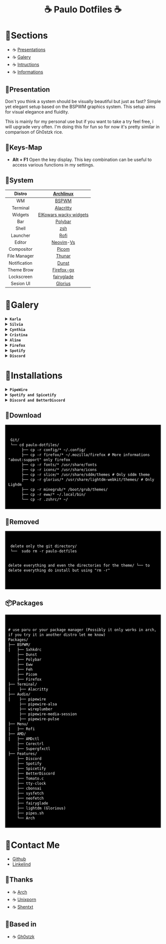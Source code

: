 <div align="center">
     <h1> ☕ Paulo Dotfiles ☕</h1>
 </div>
 
# 🌿Sections

- ☕ [Presentations](https://github.com/paulo-barbosa2006/paulo-dotfiles/tree/main#system)
- ☕ [Galery](https://github.com/paulo-barbosa2006/paulo-dotfiles/tree/main#galery)
- ☕ [Intructions](https://github.com/paulo-barbosa2006/paulo-dotfiles/tree/main#download)
- ☕ [Informations](https://github.com/paulo-barbosa2006/paulo-dotfiles/tree/main#contact-me)

## 🌿Presentation

Don't you think a system should be visually beautiful but just as fast? Simple yet elegant setup based on the BSPWM graphics system.
This setup aims for visual elegance and fluidity.

This is mainly for my personal use but if you want to take a try feel free, i will upgrade very often.
I'm doing this for fun so for now it's pretty similar in comparison of Gh0stzk rice.

## 🌿Keys-Map

- **Alt + F1** Open the key display. This key combination can be useful to access various functions in my settings.


## 🌿System

|    Distro    |                        [Archlinux](https://github.com/archlinux)               |
| :----------: | :----------------------------------------------------------------------------: |
|      WM      |                 [BSPWM](https://github.com/baskerville/bspwm)                  |
|   Terminal   |                         [Alacritty](https://alacritty)    
|   Widgets    |            [ElKowars wacky widgets](https://github.com/elkowar/eww)            |
|     Bar      |            [Polybar](https://github.com/polybar/polybar)                       |
|    Shell     |                [zsh](https://github.com/ohmyzsh/ohmyzsh)                       |
|   Launcher   |                   [Rofi](https://github.com/davatorium/rofi)                   |
|    Editor    | [Neovim](https://github.com/neovim/neovim)-[Vs](https://code.visualstudio.com/)|
|  Compositor  |              [Picom](https://github.com/FT-Labs/picom)                         |
| File Manager |              [Thunar](https://github.com/xfce-mirror/thunar)                   |
| Notification |              [Dunst](https://github.com/dunst-project/dunst)                   |
| Theme Brow   |              [Firefox-gx](https://github.com/Godiesc/firefox-gx)               |
| Lockscreen   |     [fairyglade](https://github.com/fairyglade/ly)                             |
| Sesion UI    |   [Glorius](https://github.com/thecmdrunner/lightdm-glorious-webkit2)          |

# 🌿Galery

<details>

<summary><b><code>Karla</code></b></summary>

![demo](/assets/karla.png)

</details>

<details>

<summary><b><code>Silvia</code></b></summary>

![demo](/assets/silvia.png)

</details>

<details>

<summary><b><code>Cynthia</code></b></summary>

![demo](/assets/chynthia.png)

</details>

<details>

<summary><b><code>Cristina</code></b></summary>

![demo](/assets/cristina.png)

</details>


<details>

<summary><b><code>Aline</code></b></summary>

![demo](/assets/aline.png)

</details>


<details>

<summary><b><code>Firefox</code></b></summary>

![demo](/assets/firefox_page.png)

</details>

<details>

<summary><b><code>Spotify</code></b></summary>

![demo](/assets/spicetify.png)

</details>

<details>

<summary><b><code>Discord</code></b></summary>

![demo](/assets/discord.png)

</details>

# 🌿Installations

<details>

<summary><b><code>PipeWire</code></b></summary>
<br>
Pulseaudio tends to cause a lot of problems in the long term, so the solution I found is to use pipewire.
<br>
<pre><code>
     sudo pacman -S pipewire pipewire-alsa wireplumber pipewire-media-session pipewire-pulse
     
</pre></code>
<br>
To avoid any conflicts with Pipewire or pipewire-pulse, you should uninstall PulseAudio completely from your system. To remove pulseaudio from Arch-based systems, run:
<pre><code>
     sudo pacman -Rns pulseaudio
     
</pre></code>
<br>
To disable PulseAudio services, you can run:
<pre><code>
     systemctl --user --now disable pulseaudio.service pulseaudio.socket
     
</pre></code>
<br>
To disable PulseAudio services, you can run:
<pre><code>
    systemctl --user mask pulseaudio
     
</pre></code>
<br>
Finally enable PipeWire audio server and WirePlumber session manager
<pre><code>
     systemctl --user --now enable pipewire pipewire-pulse wireplumber
     systemctl --user --now enable pipewire pipewire-pulse pipewire-media-session
     
</pre></code>
</details>

<details>

<summary><b><code>Spotify and Spicetify</code></b></summary>
<br>
Download spotify and spicetify
<pre><code>
     sudo pacman -S spotify-launcher
     curl -fsSL https://raw.githubusercontent.com/khanhas/spicetify-cli/master/install.sh | sh
     
</pre></code>
<br>
Authorize Spicetify and modify your Spotify
<pre><code>
     sudo chmod a+wr /opt/spotify
     sudo chmod a+wr /opt/spotify/Apps -R
     
</pre></code>

<pre><code>
     cd ~/spicetify-cli
     ./spicetify backup apply enable-devtool
     
</pre></code>
<br>
Downloading new themes
<pre><code>
    git clone https://github.com/morpheusthewhite/spicetify-themes.git
    cd spicetify-themes
    cp -r * ~/.config/spicetify/Themes
</pre></code>
Once installed, the themes are stored in “~/.config/spicetify/Themes/”.
     
<br>
Applying the new themes
<pre><code>
     cd ~/spicetify-cli”
     ./spicetify config current_theme THEMENAME
     ./spicetify apply
     ./spicetify config color_scheme SCHEMENAME
     ./spicetify apply
</pre></code>

<h3>List of spicetify themes</h3>
https://spicetify.app/docs/advanced-usage/themes/

I'm currently using https://github.com/Comfy-Themes/Spicetify?tab=readme-ov-file
![demo](/assets/spicetify.png)

</details>


<details>

<summary><b><code>Discord and BetterDiscord</code></b></summary>
<br>
Nobody wants to have the experience of opening discord and being presented with the beautiful news that discord needs to be updated.
Therefore, the ideal is to install the AUR discord-arch-electron and discord-update-skip-git.
"A simple script to fix Discord wanting to update while the update isn't in the repos." - discord-update-skip-git
<br>
<pre><code>
     git clone https://aur.archlinux.org/discord_arch_electron.git
     cd discord_arch_electron
     makepkg -si
     
</pre></code>
<pre><code>
     git clone https://aur.archlinux.org/discord-update-skip-git.git
     cd discord-update-skip-git
     makepkg -si
     
</pre></code>
     
<h3>BetterDiscordctl</h3>
<pre><code>
     $ curl -O https://raw.githubusercontent.com/bb010g/betterdiscordctl/master/betterdiscordctl
     $ chmod +x betterdiscordctl
     $ sudo mv betterdiscordctl /usr/local/bin
     $ sudo betterdiscordctl self-upgrade
     
</pre></code>

<h3>BetterDiscord</h3>
Replace [COMMAND] with install to install BD for the first time, reinstall to reinstall BD after a Discord update, or uninstall to uninstall an existing installation.
<pre><code>
    $ betterdiscordctl [COMMAND]
     
</pre></code>

<h3>List of betterdiscord themes</h3>
https://betterdiscord.app/themes

I'm currently using https://github.com/refact0r/midnight-discord/blob/master/flavors/midnight-catppuccin-macchiato.theme.css
I changed the theme css. If you installed the .config that I made available, you will have access to the theme in ~/.config/BetterDiscord/themes/
![demo](/assets/discord.png)

</details>
     
## 💾Download

<div style="background-color: black; color: white; padding: 10px;">
<pre><code>
 Git/ 
 └── cd paulo-dotfiles/
      ├── cp -r config/* ~/.config/
      ├── cp -r firefox/* ~/.mozilla/firefox # More informations "about:support" only firefox
      ├── cp -r fonts/* /usr/share/fonts
      ├── cp -r icons/* /usr/share/icons
      ├── cp -r slice/* /usr/share/sddm/themes # Only sddm theme 
      ├── cp -r glorius/* /usr/share/lightdm-webkit/themes/ # Only Lighdm 
      ├── cp -r minegrub/* /boot/grub/themes/
      ├── cp -r eww/* ~/.local/bin/
      └── cp -r .zshrc/* ~/
</code></pre>
</div>

## 💾Removed

<div style="background-color: black; color: white; padding: 10px;">
<pre><code>
 delete only the git directory/ 
 └──  sudo rm -r paulo-dotfiles 

 delete everything and even the directories for the theme/
 └──  to delete everything do install but using "rm -r"  
</code></pre>
</div>

## 📦Packages

<div style="background-color: black; color: white; padding: 10px;">
<pre><code>
# use paru or your package manager (Possibly it only works in arch, if you try it in another distro let me know)
Packages/
├── BSPWM/
│   ├── Sxhkdrc
    ├── Dunst
    ├── Polybar
    ├── Eww
    ├── Feh
    ├── Picom
    ├── Firefox
├── Terminal/
│    ├── Alacritty
├── Audio/
│    ├── pipewire
     ├── pipewire-alsa
     ├── wireplumber
     ├── pipewire-media-session
     ├── pipewire-pulse
├── Menu/
│   ├── Rofi
├── AMD/
│   ├── AMDctl
    ├── Corectrl
    ├── Supergfxctl
├── Features/
    ├── Discord
    ├── Spotify
    ├── Spicetify
    ├── BetterDiscord
    ├── Tomato.c
    ├── tty-clock
    ├── cbonsai
    ├── sysfetch
    ├── neofetch
    ├── fairyglade
    ├── lightdm (Glorious)
    ├── pipes.sh
    └── Arch
</code></pre>
</div>

# 🌿Contact Me

- [Github](https://github.com/paulo-barbosa2006/)
- [Linkelind]()

## 🌿Thanks

- ☕ [Arch](https://archlinux.org/)
- ☕ [Unixporn](https://www.reddit.com/r/unixporn/)
- ☕ [Shentxt](https://github.com/Shentxt/NordicBreeze)

## 🌿Based in 

- ☕ [Gh0stzk](https://github.com/gh0stzk/dotfiles)
